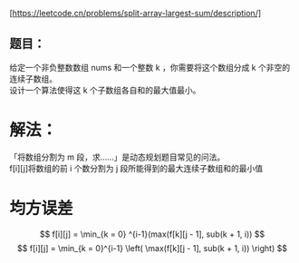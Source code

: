 [https://leetcode.cn/problems/split-array-largest-sum/description/]  
## 题目：  
给定一个非负整数数组 nums 和一个整数 k ，你需要将这个数组分成 k 个非空的连续子数组。    
设计一个算法使得这 k 个子数组各自和的最大值最小。    
  
    
# 解法：  
「将数组分割为 m 段，求……」是动态规划题目常见的问法。  
f[i][j]将数组的前 i 个数分割为 j 段所能得到的最大连续子数组和的最小值  
# 均方误差
$$
f[i][j] = \min_{k = 0} ^{i-1}(max(f[k][j - 1], sub(k + 1, i))
$$
$$
f[i][j] = \min_{k = 0}^{i-1} \left( \max(f[k][j - 1], sub(k + 1, i)) \right)
$$





